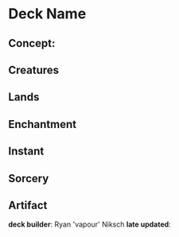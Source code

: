 # Deck Name



## Concept:

## Creatures


## Lands 


## Enchantment


## Instant


## Sorcery


## Artifact



**deck builder**: Ryan 'vapour' Niksch
**late updated**: